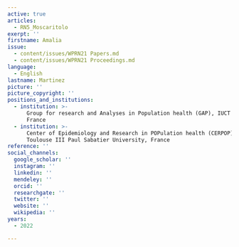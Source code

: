 ```yaml
---
active: true
articles:
  - RN5_Moscaritolo
exerpt: ''
firstname: Amalia
issue:
  - content/issues/WPRN21 Papers.md
  - content/issues/WPRN21 Proceedings.md
language:
  - English
lastname: Martinez
picture: ''
picture_copyright: ''
positions_and_institutions:
  - institution: >-
      Group for research and Analyses in Population health (GAP), IUCT Oncopole,
      France
  - institution: >-
      Center of Epidemiology and Research in POPulation health (CERPOP), Inserm,
      Toulouse III Paul Sabatier University, France
reference: ''
social_channels:
  google_scholar: ''
  instagram: ''
  linkedin: ''
  mendeley: ''
  orcid: ''
  researchgate: ''
  twitter: ''
  website: ''
  wikipedia: ''
years:
  - 2022

---
```

